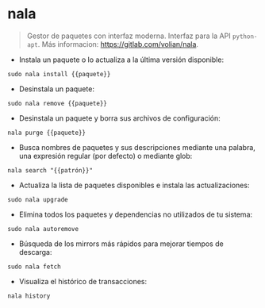 # nala

> Gestor de paquetes con interfaz moderna.
> Interfaz para la API `python-apt`.
> Más informacion: <https://gitlab.com/volian/nala>.

- Instala un paquete o lo actualiza a la última versión disponible:

`sudo nala install {{paquete}}`

- Desinstala un paquete:

`sudo nala remove {{paquete}}`

- Desinstala un paquete y borra sus archivos de configuración:

`nala purge {{paquete}}`

- Busca nombres de paquetes y sus descripciones mediante una palabra, una expresión regular (por defecto) o mediante glob:

`nala search "{{patrón}}"`

- Actualiza la lista de paquetes disponibles e instala las actualizaciones:

`sudo nala upgrade`

- Elimina todos los paquetes y dependencias no utilizados de tu sistema:

`sudo nala autoremove`

- Búsqueda de los mirrors más rápidos para mejorar tiempos de descarga:

`sudo nala fetch`

- Visualiza el histórico de transacciones:

`nala history`

